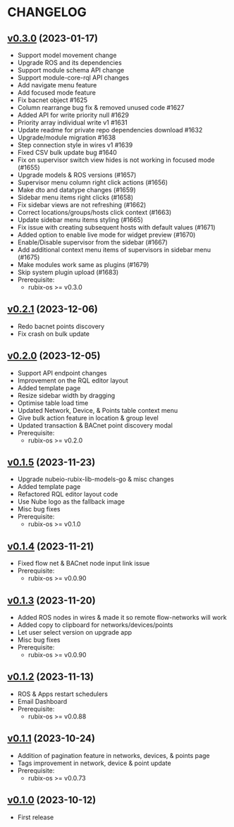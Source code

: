 # CHANGELOG

## [v0.3.0](https://github.com/NubeIO/rubix-ce/tree/v0.3.0) (2023-01-17)

- Support model movement change
- Upgrade ROS and its dependencies
- Support module schema API change
- Support module-core-rql API changes
- Add navigate menu feature
- Add focused mode feature
- Fix bacnet object #1625
- Column rearrange bug fix & removed unused code #1627
- Added API for write priority null #1629
- Priority array individual write v1 #1631
- Update readme for private repo dependencies download #1632
- Upgrade/module migration #1638
- Step connection style in wires v1 #1639
- Fixed CSV bulk update bug #1640
- Fix on supervisor switch view hides is not working in focused mode (#1655)
- Upgrade models & ROS versions (#1657)
- Supervisor menu column right click actions (#1656)
- Make dto and datatype changes (#1659)
- Sidebar menu items right clicks (#1658)
- Fix sidebar views are not refreshing (#1662)
- Correct locations/groups/hosts click context (#1663)
- Update sidebar menu items styling (#1665)
- Fix issue with creating subsequent hosts with default values (#1671)
- Added option to enable live mode for widget preview (#1670)
- Enable/Disable supervisor from the sidebar (#1667)
- Add additional context menu items of supervisors in sidebar menu (#1675)
- Make modules work same as plugins (#1679)
- Skip system plugin upload (#1683)
- Prerequisite:
  - rubix-os >= v0.3.0

## [v0.2.1](https://github.com/NubeIO/rubix-ce/tree/v0.2.1) (2023-12-06)

- Redo bacnet points discovery
- Fix crash on bulk update

## [v0.2.0](https://github.com/NubeIO/rubix-ce/tree/v0.2.0) (2023-12-05)

- Support API endpoint changes
- Improvement on the RQL editor layout
- Added template page
- Resize sidebar width by dragging
- Optimise table load time
- Updated Network, Device, & Points table context menu
- Give bulk action feature in location & group level
- Updated transaction & BACnet point discovery modal
- Prerequisite:
    - rubix-os >= v0.2.0

## [v0.1.5](https://github.com/NubeIO/rubix-ce/tree/v0.1.5) (2023-11-23)

- Upgrade nubeio-rubix-lib-models-go & misc changes
- Added template page
- Refactored RQL editor layout code
- Use Nube logo as the fallback image
- Misc bug fixes
- Prerequisite:
    - rubix-os >= v0.1.0

## [v0.1.4](https://github.com/NubeIO/rubix-ce/tree/v0.1.4) (2023-11-21)

- Fixed flow net & BACnet node input link issue
- Prerequisite:
    - rubix-os >= v0.0.90

## [v0.1.3](https://github.com/NubeIO/rubix-ce/tree/v0.1.3) (2023-11-20)

- Added ROS nodes in wires & made it so remote flow-networks will work
- Added copy to clipboard for networks/devices/points
- Let user select version on upgrade app
- Misc bug fixes
- Prerequisite:
    - rubix-os >= v0.0.90

## [v0.1.2](https://github.com/NubeIO/rubix-ce/tree/v0.1.2) (2023-11-13)

- ROS & Apps restart schedulers
- Email Dashboard
- Prerequisite:
    - rubix-os >= v0.0.88

## [v0.1.1](https://github.com/NubeIO/rubix-ce/tree/v0.1.1) (2023-10-24)

- Addition of pagination feature in networks, devices, & points page
- Tags improvement in network, device & point update
- Prerequisite:
    - rubix-os >= v0.0.73

## [v0.1.0](https://github.com/NubeIO/rubix-ce/tree/v0.1.0) (2023-10-12)

- First release
